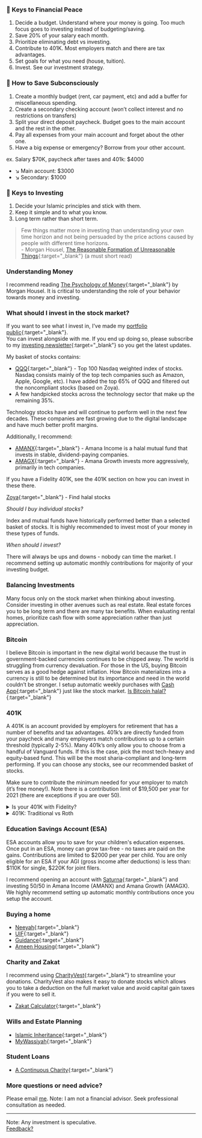 ### :key: Keys to Financial Peace

1. Decide a budget. Understand where your money is going. Too much focus goes to investing instead of budgeting/saving.
2. Save 20% of your salary each month.
3. Prioritize eliminating debt vs investing. 
4. Contribute to 401K. Most employers match and there are tax advantages. 
5. Set goals for what you need (house, tuition).
6. Invest. See our investment strategy. 

### :key: How to Save Subconsciously
1. Create a monthly budget (rent, car payment, etc) and add a buffer for miscellaneous spending. 
2. Create a secondary checking account (won’t collect interest and no restrictions on transfers)
3. Split your direct deposit paycheck. Budget goes to the main account and the rest in the other. 
4. Pay all expenses from your main account and forget about the other one. 
5. Have a big expense or emergency? Borrow from your other account.  

ex. Salary $70K, paycheck after taxes and 401k: $4000

* :arrow_lower_right: Main account: $3000
* :arrow_lower_right: Secondary: $1000

### :key: Keys to Investing
1. Decide your Islamic principles and stick with them.
2. Keep it simple and to what you know.
3. Long term rather than short term.

> Few things matter more in investing than understanding your own time horizon and not being persuaded by the price actions caused by people with different time horizons.
<br>- Morgan Housel, [The Reasonable Formation of Unreasonable Things](https://www.collaborativefund.com/uploads/Collaborative%20Fund%20Bubbles.pdf){:target="_blank"} (a must short read)

### Understanding Money
I recommend reading [The Psychology of Money](https://www.amazon.com/Psychology-Money-Timeless-lessons-happiness/dp/0857197681){:target="_blank"} by Morgan Housel. It is critical to understanding the role of your behavior towards money and investing. 

### What should I invest in the stock market?

If you want to see what I invest in, I’ve made my [portfolio public](https://m1.finance/gaua-1u2MbQ7){:target="_blank"}.<br>
You can invest alongside with me. If you end up doing so, please subscribe to my [investing newsletter](https://safeer.substack.com/subscribe){:target="_blank"} so you get the latest updates.

My basket of stocks contains: 
- [QQQ](https://www.morningstar.com/etfs/xnas/qqq/quote.html){:target="_blank"} - Top 100 Nasdaq weighted index of stocks. Nasdaq consists mainly of the top tech companies such as Amazon, Apple, Google, etc). I have added the top 65% of QQQ and filtered out the noncompliant stocks (based on Zoya).
- A few handpicked stocks across the technology sector that make up the remaining 35%.

Technology stocks have and will continue to perform well in the next few decades. These companies are fast growing due to the digital landscape and have much better profit margins.

Additionally, I recommend:
- [AMANX](https://www.saturna.com/amana/income-fund#/overview){:target="_blank"} - Amana Income is a halal mutual fund that invests in stable, dividend-paying companies. 
- [AMAGX](https://www.saturna.com/amana/growth-fund#/overview){:target="_blank"} - Amana Growth invests more aggressively, primarily in tech companies.

If you have a Fidelity 401K, see the 401K section on how you can invest in these there.

[Zoya](https://investroo.com/){:target="_blank"} - Find halal stocks


*Should I buy individual stocks?*

Index and mutual funds have historically performed better than a selected basket of stocks. It is highly recommended to invest most of your money in these types of funds.

*When should I invest?*

There will always be ups and downs - nobody can time the market. I recommend setting up automatic monthly contributions for majority of your investing budget. 

### Balancing Investments
Many focus only on the stock market when thinking about investing. Consider investing in other avenues such as real estate. Real estate forces you to be long term and there are many tax benefits. When evaluating rental homes, prioritize cash flow with some appreciation rather than just appreciation. 

### Bitcoin

I believe Bitcoin is important in the new digital world because the trust in government-backed currencies continues to be chipped away. The world is struggling from currency devaluation. For those in the US, buying Bitcoin serves as a good hedge against inflation. How Bitcoin materializes into a currency is still to be determined but its importance and need in the world couldn’t be stronger. I setup automatic weekly purchases with [Cash App](https://cash.app/app/BPRXZLL){:target="_blank"} just like the stock market. [Is Bitcoin halal?](https://joebradford.net/bitcoin){:target="_blank"} 

### 401K
A 401K is an account provided by employers for retirement that has a number of benefits and tax advantages. 401k’s are directly funded from your paycheck and many employers match contributions up to a certain threshold (typically 2-5%). Many 401k’s only allow you to choose from a handful of Vanguard funds. If this is the case, pick the most tech-heavy and equity-based fund.  This will be the most sharia-compliant and long-term performing. If you can choose any stocks, see our recommended basket of stocks. 

Make sure to contribute the minimum needed for your employer to match (it’s free money!). Note there is a contribution limit of $19,500 per year for 2021 (there are exceptions if you are over 50). 

<details>
<summary>Is your 401K with Fidelity?</summary>
<br>
Fidelity 401K's are more flexibile in allowing you to choose your investments depending on your employer's plan. Fidelity allows you to create a BrokerageLink account associated with your 401K allowing you to invest in mutual funds and stocks beyond the basic target funds typically offered.  
<br>
</details>

<details>
<summary>401K: Traditional vs Roth</summary>
<br>
There are two types of 401k: Traditional (pre-tax contributions) and Roth (post-tax contributions). Contributions to a traditional 401k can be deducted from your gross income in that year. However, you will need pay income tax when withdrawing at retirement. With a Roth 401K, tax is deducted upfront since you are contributing post-tax dollars. Roth 401k is great for young professionals as you will probably be earning more and in a higher tax bracket.
<br><br>
If your employer offers both, consider splitting contributions to both. 
<br><br>
You can also individually open a Roth IRA but there are heavy limitations in terms of contribution amounts and how much you earn ($208K married, $140K single adjusted gross income).
</details>

### Education Savings Account (ESA)
ESA accounts allow you to save for your children's education expenses. Once put in an ESA, money can grow tax-free - no taxes are paid on the gains. Contributions are limited to $2000 per year per child. You are only eligible for an ESA if your AGI (gross income after deductions) is less than: $110K for single, $220K for joint filers.

I recommend opening an account with [Saturna](https://www.saturna.com/individual/esa/education-savings-accounts){:target="_blank"} and investing 50/50 in Amana Income (AMANX) and Amana Growth (AMAGX). We highly recommend setting up automatic monthly contributions once you setup the account. 


### Buying a home
- [Neeyah](https://neeyah.com){:target="_blank"}
- [UIF](http://www.myuif.com){:target="_blank"}
- [Guidance](https://www.guidanceresidential.com){:target="_blank"}
- [Ameen Housing](http://www.ameenhousing.com){:target="_blank"}

### Charity and Zakat

I recommend using [CharityVest](http://charityvest.org){:target="_blank"} to streamline your donations. CharityVest also makes it easy to donate stocks which allows you to take a deduction on the full market value and avoid capital gain taxes if you were to sell it. 
- [Zakat Calculator](https://zakat.fyi){:target="_blank"}

### Wills and Estate Planning
- [Islamic Inheritance](https://islamicinheritance.com/free-templates-vault/){:target="_blank"}
- [MyWassiyah](https://www.mywassiyah.com/){:target="_blank"}

### Student Loans
- [A Continuous Charity](http://acceducate.org){:target="_blank"}

### More questions or need advice?
Please email [me](mailto:info@muslim.finance). Note: I am not a financial advisor. Seek professional consultation as needed. 


---
Note: Any investment is speculative. 
<br>
[Feedback?](mailto:info@muslim.finance)
<script async src="https://platform.twitter.com/widgets.js" charset="utf-8"></script>

